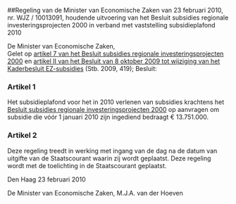 <meta http-equiv='Content-Type' content='text/html; charset=utf-8' />

##Regeling van de Minister van Economische Zaken van 23 februari 2010, nr. WJZ / 10013091, houdende uitvoering van het Besluit subsidies regionale investeringsprojecten 2000 in verband met vaststelling subsidieplafond 2010

De Minister van Economische Zaken,  
Gelet op [artikel 7 van het Besluit subsidies regionale investeringsprojecten 2000](../../../../../../../../../../AMvB/besluit/subsidies/regionale/investeringsprojecten/2000/BWBR0011582/README.md) en [artikel II van het Besluit van 8 oktober 2009 tot wijziging van het Kaderbesluit EZ-subsidies](../../../../../../../../../../AMvB/wijzigingsbesluit/kaderbesluit/ez-subsidies/BWBR0026535/README.md) (Stb. 2009, 419);
Besluit:    

### Artikel  1  

Het subsidieplafond voor het in 2010 verlenen van subsidies krachtens het [Besluit subsidies regionale investeringsprojecten 2000](../../../../../../../../../../AMvB/besluit/subsidies/regionale/investeringsprojecten/2000/BWBR0011582/README.md) op aanvragen om subsidie die vóór 1 januari 2010 zijn ingediend bedraagt € 13.751.000. 

### Artikel  2  

Deze regeling treedt in werking met ingang van de dag na de datum van uitgifte van de Staatscourant waarin zij wordt geplaatst. 
Deze regeling wordt met de toelichting in de Staatscourant geplaatst.   

Den Haag 
23 februari 2010   

De 
Minister van Economische Zaken, 
M.J.A. van der Hoeven     

